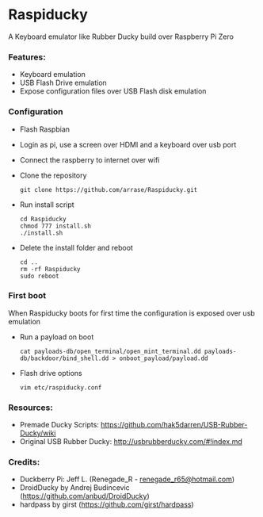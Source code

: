 # Raspiducky

A Keyboard emulator like Rubber Ducky build over Raspberry Pi Zero

### Features:

* Keyboard emulation
* USB Flash Drive emulation
* Expose configuration files over USB Flash disk emulation

### Configuration

* Flash Raspbian 
* Login as pi, use a screen over HDMI and a keyboard over usb port
* Connect the raspberry to internet over wifi
* Clone the repository

      git clone https://github.com/arrase/Raspiducky.git
 
* Run install script

      cd Raspiducky
      chmod 777 install.sh
      ./install.sh

* Delete the install folder and reboot

      cd ..
      rm -rf Raspiducky
      sudo reboot

### First boot

When Raspiducky boots for first time the configuration is exposed over usb emulation

* Run a payload on boot

      cat payloads-db/open_terminal/open_mint_terminal.dd payloads-db/backdoor/bind_shell.dd > onboot_payload/payload.dd

* Flash drive options

      vim etc/raspiducky.conf

### Resources:

* Premade Ducky Scripts: https://github.com/hak5darren/USB-Rubber-Ducky/wiki
* Original USB Rubber Ducky: http://usbrubberducky.com/#!index.md

### Credits:

* Duckberry Pi: Jeff L. (Renegade_R - renegade_r65@hotmail.com)
* DroidDucky by Andrej Budincevic (https://github.com/anbud/DroidDucky)
* hardpass by girst (https://github.com/girst/hardpass)
